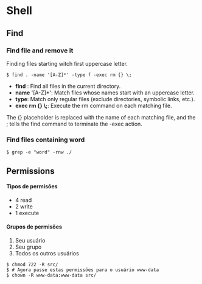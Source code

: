 # Shell

## Find

### Find file and remove it

Finding files starting witch first uppercase letter. 
```
$ find . -name '[A-Z]*' -type f -exec rm {} \;
```

- **find** : Find all files in the current directory.
- **name** '[A-Z]\*': Match files whose names start with an uppercase letter.
- **type**: Match only regular files (exclude directories, symbolic links, etc.).
- **exec rm {} \\;**: Execute the rm command on each matching file. 

The {} placeholder is replaced with the name of each matching file, and the \; tells the find command to terminate the -exec action.

### Find files containing word

```
$ grep -e "word" -rnw ./
```

## Permissions

#### Tipos de permisões

- 4 read
- 2 write
- 1 execute

#### Grupos de permisões

1. Seu usuário
1. Seu grupo
1. Todos os outros usuários

```
$ chmod 722 -R src/
$ # Agora passe estas permissões para o usuário www-data
$ chown -R www-data:www-data src/
```
